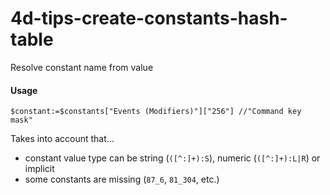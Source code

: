 # 4d-tips-create-constants-hash-table
Resolve constant name from value

#### Usage

```4d
$constant:=$constants["Events (Modifiers)"]["256"] //"Command key mask"
```

Takes into account that...

* constant value type can be string (``([^:]+):S``), numeric (``([^:]+):L|R``) or implicit
* some constants are missing (``87_6``, ``81_304``, etc.)
